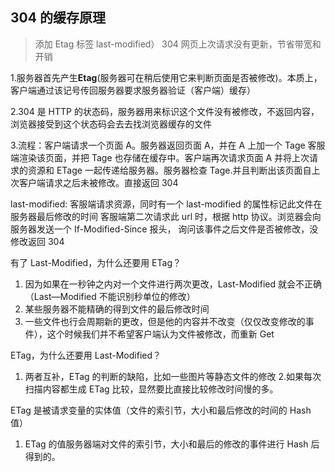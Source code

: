 ## 304 的缓存原理

> 添加 Etag 标签 last-modified） 304 网页上次请求没有更新，节省带宽和开销

1.服务器首先产生**Etag**(服务器可在稍后使用它来判断页面是否被修改)。本质上，客户端通过该记号传回服务器要求服务器验证（客户端）缓存）

2.304 是 HTTP 的状态码，服务器用来标识这个文件没有被修改，不返回内容，浏览器接受到这个状态码会去去找浏览器缓存的文件

3.流程：客户端请求一个页面 A。服务器返回页面 A，并在 A 上加一个 Tage 客服端渲染该页面，并把 Tage 也存储在缓存中。客户端再次请求页面 A
并将上次请求的资源和 ETage 一起传递给服务器。服务器检查 Tage.并且判断出该页面自上次客户端请求之后未被修改。直接返回 304

last-modified: 客服端请求资源，同时有一个 last-modified 的属性标记此文件在服务器最后修改的时间
客服端第二次请求此 url 时，根据 http 协议。浏览器会向服务器发送一个 If-Modified-Since 报头，
询问该事件之后文件是否被修改，没修改返回 304

有了 Last-Modified，为什么还要用 ETag？
1. 因为如果在一秒钟之内对一个文件进行两次更改，Last-Modified 就会不正确（Last—Modified 不能识别秒单位的修改）
2. 某些服务器不能精确的得到文件的最后修改时间
3. 一些文件也行会周期新的更改，但是他的内容并不改变（仅仅改变修改的事件），这个时候我们并不希望客户端认为文件被修改，而重新 Get

ETag，为什么还要用 Last-Modified？
1. 两者互补，ETag 的判断的缺陷，比如一些图片等静态文件的修改
2.如果每次扫描内容都生成 ETag 比较，显然要比直接比较修改时间慢的多。

ETag 是被请求变量的实体值（文件的索引节，大小和最后修改的时间的 Hash 值）

1. ETag 的值服务器端对文件的索引节，大小和最后的修改的事件进行 Hash 后得到的。
